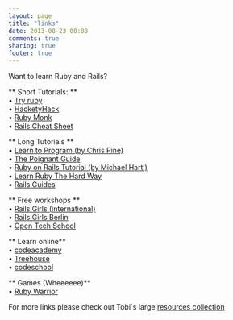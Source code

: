 ```yaml
---
layout: page
title: "links"
date: 2013-08-23 00:08
comments: true
sharing: true
footer: true
---
```


Want to learn Ruby and Rails?

** Short Tutorials: ** <br />
•  [Try ruby](http://tryruby.org/levels/1/challenges/0) <br />
•  [HacketyHack](http://hackety.com/) <br />
•  [Ruby Monk](http://rubymonk.com/)<br />
•  [Rails Cheat Sheet](http://pragtob.github.io/rails-beginner-cheatsheet/)

** Long Tutorials ** <br />
•  [Learn to Program (by Chris Pine)](http://pine.fm/LearnToProgram/?Chapter=01) <br />
•  [The Poignant Guide](http://mislav.uniqpath.com/poignant-guide/)<br />
•  [Ruby on Rails Tutorial (by Michael Hartl)](http://ruby.railstutorial.org/ruby-on-rails-tutorial-book?version=4.0#top) <br />
•  [Learn Ruby The Hard Way](http://ruby.learncodethehardway.org/book/) <br />
•  [Rails Guides](http://guides.rubyonrails.org/)


** Free workshops  ** <br />
•  [Rails Girls (international)](http://railsgirls.com/) <br />
•  [Rails Girls Berlin](http://railsgirlsberlin.de/) <br />
•  [Open Tech School](http://www.opentechschool.org/)

** Learn online** <br />
•  [codeacademy](http://www.codecademy.com) <br />
•  [Treehouse](http://teamtreehouse.com) <br />
•  [codeschool](http://www.codeschool.com/) <br />

** Games (Wheeeeee)** <br />
•  [Ruby Warrior](https://www.bloc.io/ruby-warrior#/) <br />

For more links please check out Tobi´s large [resources collection](http://pragtob.wordpress.com/resources/)


